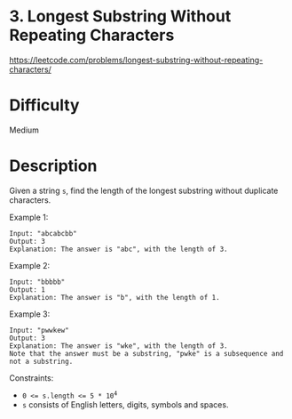 # 3. Longest Substring Without Repeating Characters

https://leetcode.com/problems/longest-substring-without-repeating-characters/

# Difficulty
Medium

# Description

Given a string `s`, find the length of the longest substring without duplicate characters.

Example 1:
```
Input: "abcabcbb"
Output: 3 
Explanation: The answer is "abc", with the length of 3.
```
 
Example 2:
```
Input: "bbbbb"
Output: 1
Explanation: The answer is "b", with the length of 1.
```

Example 3:
```
Input: "pwwkew"
Output: 3
Explanation: The answer is "wke", with the length of 3. 
Note that the answer must be a substring, "pwke" is a subsequence and not a substring.
```

Constraints:

- <code>0 <= s.length <= 5 * 10<sup>4</sup></code>
- `s` consists of English letters, digits, symbols and spaces.

